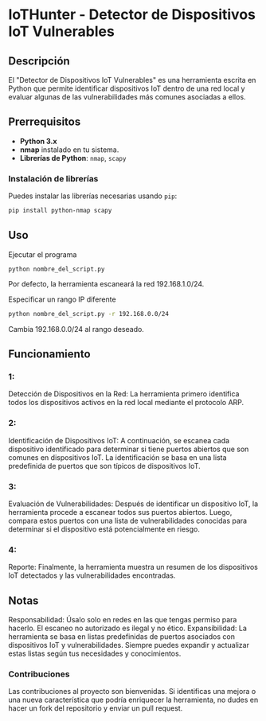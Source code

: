 # IoTHunter - Detector de Dispositivos IoT Vulnerables

## Descripción
El "Detector de Dispositivos IoT Vulnerables" es una herramienta escrita en Python que permite identificar dispositivos IoT dentro de una red local y evaluar algunas de las vulnerabilidades más comunes asociadas a ellos.

## Prerrequisitos
- **Python 3.x**
- **nmap** instalado en tu sistema.
- **Librerías de Python**: `nmap`, `scapy`

### Instalación de librerías
Puedes instalar las librerías necesarias usando `pip`:
```bash
pip install python-nmap scapy
```

## Uso
Ejecutar el programa
```b
python nombre_del_script.py
```
Por defecto, la herramienta escaneará la red 192.168.1.0/24.

Especificar un rango IP diferente
```bash
python nombre_del_script.py -r 192.168.0.0/24
```
Cambia 192.168.0.0/24 al rango deseado.




## Funcionamiento
### 1: 
Detección de Dispositivos en la Red: La herramienta primero identifica todos los dispositivos activos en la red local mediante el protocolo ARP.
### 2: 
Identificación de Dispositivos IoT: A continuación, se escanea cada dispositivo identificado para determinar si tiene puertos abiertos que son comunes en dispositivos IoT. La identificación se basa en una lista predefinida de puertos que son típicos de dispositivos IoT.
### 3: 
Evaluación de Vulnerabilidades: Después de identificar un dispositivo IoT, la herramienta procede a escanear todos sus puertos abiertos. Luego, compara estos puertos con una lista de vulnerabilidades conocidas para determinar si el dispositivo está potencialmente en riesgo.
### 4: 
Reporte: Finalmente, la herramienta muestra un resumen de los dispositivos IoT detectados y las vulnerabilidades encontradas.

## Notas
Responsabilidad: Úsalo solo en redes en las que tengas permiso para hacerlo. El escaneo no autorizado es ilegal y no ético.
Expansibilidad: La herramienta se basa en listas predefinidas de puertos asociados con dispositivos IoT y vulnerabilidades. Siempre puedes expandir y actualizar estas listas según tus necesidades y conocimientos.
### Contribuciones
Las contribuciones al proyecto son bienvenidas. Si identificas una mejora o una nueva característica que podría enriquecer la herramienta, no dudes en hacer un fork del repositorio y enviar un pull request.
